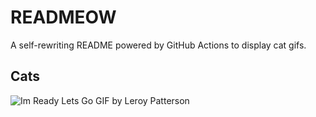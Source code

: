 # READMEOW

A self-rewriting README powered by GitHub Actions to display cat gifs.

## Cats

![Im Ready Lets Go GIF by Leroy Patterson](https://media3.giphy.com/media/CjmvTCZf2U3p09Cn0h/200.gif?cid=9acd02dao5gkvww171tyjbiu8i55ft3krvj1zf94svjz8r44&ep=v1_gifs_search&rid=200.gif&ct=g)
